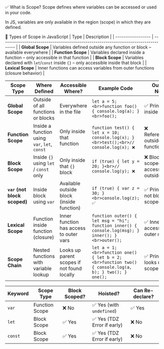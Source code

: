 ✅ What is Scope?
Scope defines where variables can be accessed or used in your code.

In JS, variables are only available in the region (scope) in which they are defined.

🧱 Types of Scope in JavaScript
| Type               | Description                                                                           |
| ------------------ | ------------------------------------------------------------------------------------- |
| **Global Scope**   | Variables defined outside any function or block – available everywhere                |
| **Function Scope** | Variables declared inside a function – only accessible in that function               |
| **Block Scope**    | Variables declared with `let`/`const` inside `{}` – only accessible inside that block |
| **Lexical Scope**  | Inner functions can access variables from outer functions (closure behavior)          |


| **Scope Type**               | **Where Defined**                             | **Accessible Where?**                       | **Example Code**                                                                                     | **Output** / Notes                        |
| ---------------------------- | --------------------------------------------- | ------------------------------------------- | ---------------------------------------------------------------------------------------------------- | ----------------------------------------- |
| **Global Scope**             | Outside of all functions or blocks            | Everywhere in the file                      | `let a = 5;<br>function foo() { console.log(a); }<br>foo();`                                         | ✅ Prints `5` inside function              |
| **Function Scope**           | Inside a function using `var`, `let`, `const` | Only inside that function                   | `function test() { let x = 10; console.log(x); }<br>test();<br>// console.log(x); ❌`                 | ❌ ReferenceError outside function         |
| **Block Scope**              | Inside `{}` using `let` / `const` only        | Only inside that `{}` block                 | `if (true) { let y = 20; }<br>// console.log(y); ❌`                                                  | ❌ Block-scoped: not accessible outside    |
| **`var` (not block scoped)** | Inside block using `var`                      | Available outside block (inside function)   | `if (true) { var z = 30; }<br>console.log(z); ✅`                                                     | ✅ Prints `30`, not block-scoped           |
| **Lexical Scope**            | Function inside function (closure)            | Inner function has access to outer vars     | `function outer() { let msg = "hi"; function inner() { console.log(msg); } inner(); }<br>outer();`   | ✅ Inner accesses outer `msg`              |
| **Scope Chain**              | Nested functions with variable lookup         | Looks up parent scopes if not found locally | `let a = 1;<br>function one() { let b = 2;<br>function two() { console.log(a, b); } two(); } one();` | ✅ Prints `1 2` — looks up the scope chain |


| **Keyword** | **Scope Type** | **Block Scoped?** | **Hoisted?**               | **Can Re-declare?** |
| ----------- | -------------- | ----------------- | -------------------------- | ------------------- |
| `var`       | Function Scope | ❌ No              | ✅ Yes (with `undefined`)   | ✅ Yes               |
| `let`       | Block Scope    | ✅ Yes             | ✅ Yes (TDZ Error if early) | ❌ No                |
| `const`     | Block Scope    | ✅ Yes             | ✅ Yes (TDZ Error if early) | ❌ No                |
